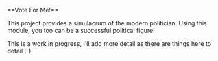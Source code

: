 ==Vote For Me!==

This project provides a simulacrum of the modern politician. Using this module,
you too can be a successful political figure! 

This is a work in progress, I'll add more detail as there are things here to detail :-)
